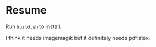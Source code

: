 # Resume

Run `build.sh` to install.

I think it needs imagemagik but it definitely needs pdflatex. 
